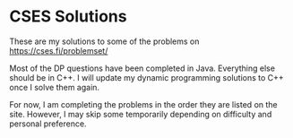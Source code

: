 # CSES Solutions

These are my solutions to some of the problems on https://cses.fi/problemset/

Most of the DP questions have been completed in Java. Everything else should be in C++. I will update my dynamic programming solutions to C++ once I solve them again.

For now, I am completing the problems in the order they are listed on the site. However, I may skip some temporarily depending on difficulty and personal preference.
